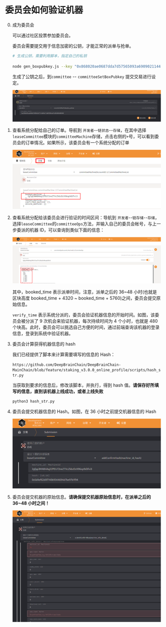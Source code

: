 # 委员会如何验证机器

0. 成为委员会

   可以通过社区投票参加委员会。

   委员会需要提交用于信息加密的公钥，才能正常的派单与抢单。

   ```bash
   # 生成公钥，需要利用脚本，指定自己的私钥
   
   node gen_boxpubkey.js --key "0x868020ae0687dda7d57565093a69090211449845a7e11453612800b663307246"
   ```

   生成了公钥之后，到`committee` -- `committeeSetBoxPubkey` 提交交易进行设定。

   ![image-20210623145108399](bonding_machine.assets/image-20210623145108399.png)

1. 查看系统分配给自己的订单。导航到 `开发者`--`链状态`--`存储`，在其中选择`leaseCommittee`模块的`committeeMachine`存储，点击右侧的`+`号，可以看到委员会的订单情况。如果所示，该委员会有一个系统分配的订单

   ![image-20210601164137286](bonding_machine.assets/image-20210601164137286.png)

2. 查看系统分配给该委员会进行验证的时间区间：导航到 `开发者`--`链存储`--`存储`，选择`leaseCommittee`的`committeeOps`方法，并输入自己的委员会帐号，与上一步委派的机器 ID，可以查询到类似下面的信息：

   ![image-20210601164631426](bonding_machine.assets/image-20210601164631426.png)

   其中，booked_time 表示派单时间，注意，派单之后的 36~48 小时(也就是区块高度 booked_time + 4320 ~ booked_time + 5760)之间，委员会提交原始信息。

   `verify_time` 表示系统分派的，委员会验证机器信息的开始时间。如图，该委员会被分派了 9 次机会来验证机器，每次持续时间为 4 个小时，也就是 480 个块高。此时，委员会可以挑选自己方便的时间，通过前端查询该机器的登录信息，登录到系统中验证机器。

3. 委员会计算获得机器信息的 hash

   我们已经提供了脚本来计算需要填写的信息的 Hash：

   `https://github.com/DeepBrainChain/DeepBrainChain-MainChain/blob/feature/staking_v3.0.0_online_profile/scripts/hash_str.py`

   当获取到要求的信息后，修改该脚本，并执行，得到 hash 值。**请保存好所填写的信息，直到该机器上线成功，或者上线失败**

   ```bash
   python3 hash_str.py
   ```

4. 委员会提交机器信息的 Hash。如图，在 36 小时之前提交机器信息的 Hash

   ![image-20210601165736511](bonding_machine.assets/image-20210601165736511.png)
   
5. 委员会提交机器的原始信息。**请确保提交机器原始信息时，在派单之后的 36~48 小时之间！**

   ![image-20210601165851303](bonding_machine.assets/image-20210601165851303.png)
